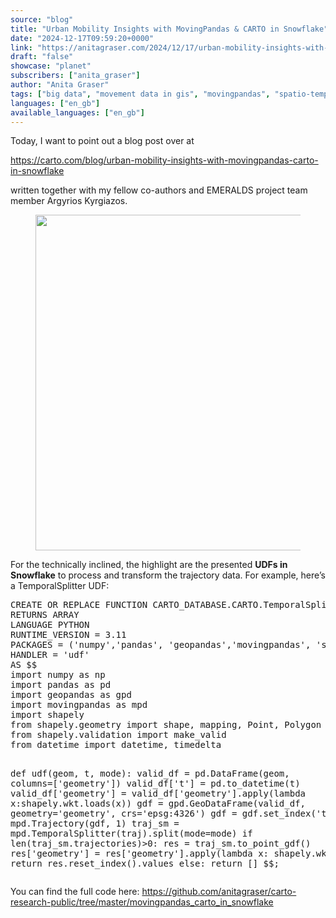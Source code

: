 ```yaml
---
source: "blog"
title: "Urban Mobility Insights with MovingPandas & CARTO in Snowflake"
date: "2024-12-17T09:59:20+0000"
link: "https://anitagraser.com/2024/12/17/urban-mobility-insights-with-movingpandas-carto-in-snowflake/"
draft: "false"
showcase: "planet"
subscribers: ["anita_graser"]
author: "Anita Graser"
tags: ["big data", "movement data in gis", "movingpandas", "spatio-temporal data", "movement data"]
languages: ["en_gb"]
available_languages: ["en_gb"]
---
```


<p>Today, I want to point out a blog post over at</p>



<p><a href="https://carto.com/blog/urban-mobility-insights-with-movingpandas-carto-in-snowflake">https://carto.com/blog/urban-mobility-insights-with-movingpandas-carto-in-snowflake</a></p>



<p>written together with my fellow&nbsp;co-authors and EMERALDS project team member Argyrios Kyrgiazos.</p>



<figure class="wp-block-image size-large"><a href="https://carto.com/blog/urban-mobility-insights-with-movingpandas-carto-in-snowflake"><img alt="" class="wp-image-9334" height="537" src="https://anitagraser.com/wp-content/uploads/2024/12/image.png?w=1024" width="1024" /></a></figure>



<p>For the technically inclined, the highlight are the presented <strong>UDFs in Snowflake</strong> to process and transform the trajectory data. For example, here&#8217;s a TemporalSplitter UDF: </p>


<div class="wp-block-syntaxhighlighter-code "><pre class="brush: sql; title: ; notranslate">
CREATE OR REPLACE FUNCTION CARTO_DATABASE.CARTO.TemporalSplitter(geom ARRAY, t ARRAY, mode STRING)
RETURNS ARRAY
LANGUAGE PYTHON
RUNTIME_VERSION = 3.11
PACKAGES = (&#039;numpy&#039;,&#039;pandas&#039;, &#039;geopandas&#039;,&#039;movingpandas&#039;, &#039;shapely&#039;)
HANDLER = &#039;udf&#039;
AS $$
import numpy as np
import pandas as pd
import geopandas as gpd
import movingpandas as mpd
import shapely
from shapely.geometry import shape, mapping, Point, Polygon
from shapely.validation import make_valid
from datetime import datetime, timedelta

def udf(geom, t, mode):
    valid_df = pd.DataFrame(geom, columns=&#91;&#039;geometry&#039;])
    valid_df&#91;&#039;t&#039;] = pd.to_datetime(t)
    valid_df&#91;&#039;geometry&#039;] = valid_df&#91;&#039;geometry&#039;].apply(lambda x:shapely.wkt.loads(x))
    gdf = gpd.GeoDataFrame(valid_df, geometry=&#039;geometry&#039;, crs=&#039;epsg:4326&#039;)
    gdf = gdf.set_index(&#039;t&#039;)
    traj = mpd.Trajectory(gdf, 1)
    traj_sm = mpd.TemporalSplitter(traj).split(mode=mode)
    if len(traj_sm.trajectories)&gt;0:
        res = traj_sm.to_point_gdf()
        res&#91;&#039;geometry&#039;] = res&#91;&#039;geometry&#039;].apply(lambda x: shapely.wkt.dumps(x))
        return res.reset_index().values
    else:
        return &#91;]
$$;
</pre></div>


<p>You can find the full code here: <a href="https://github.com/anitagraser/carto-research-public/tree/master/movingpandas_carto_in_snowflake">https://github.com/anitagraser/carto-research-public/tree/master/movingpandas_carto_in_snowflake</a> </p>
